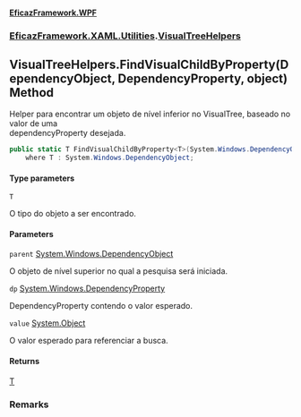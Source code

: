 #### [EficazFramework.WPF](EficazFrameworkData.md 'EficazFramework Data')
### [EficazFramework.XAML.Utilities](EficazFrameworkData.md#EficazFramework.XAML.Utilities 'EficazFramework.XAML.Utilities').[VisualTreeHelpers](EficazFramework.XAML.Utilities/VisualTreeHelpers.md 'EficazFramework.XAML.Utilities.VisualTreeHelpers')

## VisualTreeHelpers.FindVisualChildByProperty<T>(DependencyObject, DependencyProperty, object) Method

Helper para encontrar um objeto de nível inferior no VisualTree, baseado no valor de uma  
dependencyProperty desejada.

```csharp
public static T FindVisualChildByProperty<T>(System.Windows.DependencyObject parent, System.Windows.DependencyProperty dp, object value)
    where T : System.Windows.DependencyObject;
```
#### Type parameters

<a name='EficazFramework.XAML.Utilities.VisualTreeHelpers.FindVisualChildByProperty_T_(System.Windows.DependencyObject,System.Windows.DependencyProperty,object).T'></a>

`T`

O tipo do objeto a ser encontrado.
#### Parameters

<a name='EficazFramework.XAML.Utilities.VisualTreeHelpers.FindVisualChildByProperty_T_(System.Windows.DependencyObject,System.Windows.DependencyProperty,object).parent'></a>

`parent` [System.Windows.DependencyObject](https://docs.microsoft.com/en-us/dotnet/api/System.Windows.DependencyObject 'System.Windows.DependencyObject')

O objeto de nível superior no qual a pesquisa será iniciada.

<a name='EficazFramework.XAML.Utilities.VisualTreeHelpers.FindVisualChildByProperty_T_(System.Windows.DependencyObject,System.Windows.DependencyProperty,object).dp'></a>

`dp` [System.Windows.DependencyProperty](https://docs.microsoft.com/en-us/dotnet/api/System.Windows.DependencyProperty 'System.Windows.DependencyProperty')

DependencyProperty contendo o valor esperado.

<a name='EficazFramework.XAML.Utilities.VisualTreeHelpers.FindVisualChildByProperty_T_(System.Windows.DependencyObject,System.Windows.DependencyProperty,object).value'></a>

`value` [System.Object](https://docs.microsoft.com/en-us/dotnet/api/System.Object 'System.Object')

O valor esperado para referenciar a busca.

#### Returns
[T](EficazFramework.XAML.Utilities/VisualTreeHelpers/FindVisualChildByProperty_T_(DependencyObject,DependencyProperty,object).md#EficazFramework.XAML.Utilities.VisualTreeHelpers.FindVisualChildByProperty_T_(System.Windows.DependencyObject,System.Windows.DependencyProperty,object).T 'EficazFramework.XAML.Utilities.VisualTreeHelpers.FindVisualChildByProperty<T>(System.Windows.DependencyObject, System.Windows.DependencyProperty, object).T')

### Remarks